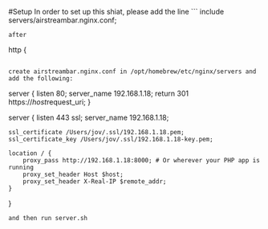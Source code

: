 #Setup
In order to set up this shiat, please add the line ```
include servers/airstreambar.nginx.conf;
 ```
after

```
http {
``` in the file /opt/homebrew/etc/nginx/nginx.conf (nginx needs to be installed with homebrew)

create airstreambar.nginx.conf in /opt/homebrew/etc/nginx/servers and add the following:

```
server {
    listen 80;
    server_name 192.168.1.18;
    return 301 https://$host$request_uri;
}

server {
    listen 443 ssl;
    server_name 192.168.1.18;

    ssl_certificate /Users/jov/.ssl/192.168.1.18.pem;
    ssl_certificate_key /Users/jov/.ssl/192.168.1.18-key.pem;

    location / {
        proxy_pass http://192.168.1.18:8000; # Or wherever your PHP app is running
        proxy_set_header Host $host;
        proxy_set_header X-Real-IP $remote_addr;
    }
}
``` 
and then run server.sh
